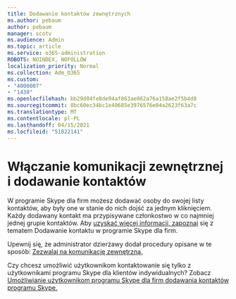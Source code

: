 ```yaml
---
title: Dodawanie kontaktów zewnętrznych
ms.author: pebaum
author: pebaum
manager: scotv
ms.audience: Admin
ms.topic: article
ms.service: o365-administration
ROBOTS: NOINDEX, NOFOLLOW
localization_priority: Normal
ms.collection: Adm_O365
ms.custom:
- "4000007"
- "1430"
ms.openlocfilehash: bb29d04fe8de94af863ae062a76a158ae2f5b4d8
ms.sourcegitcommit: 8bc60ec34bc1e40685e3976576e04a2623f63a7c
ms.translationtype: MT
ms.contentlocale: pl-PL
ms.lasthandoff: 04/15/2021
ms.locfileid: "51822141"
---
```

# <a name="enable-external-communications-and-add-contacts"></a>Włączanie komunikacji zewnętrznej i dodawanie kontaktów

W programie Skype dla firm możesz dodawać osoby do swojej listy kontaktów, aby były one w stanie do nich dojść za jednym kliknięciem. Każdy dodawany kontakt ma przypisywane członkostwo w co najmniej jednej grupie kontaktów. Aby [uzyskać więcej informacji, zapoznaj](https://support.office.com/article/add-a-contact-in-skype-for-business-89338023-2adf-4f5c-90b6-f8b6f72fadd1) się z tematem Dodawanie kontaktu w programie Skype dla firm. 

Upewnij się, że administrator dzierżawy dodał procedury opisane w te sposób: [Zezwalaj na komunikację zewnętrzną.](https://docs.microsoft.com/skypeforbusiness/set-up-skype-for-business-online/allow-users-to-contact-external-skype-for-business-users)

Czy chcesz umożliwić użytkownikom kontaktowanie się tylko z użytkownikami programu Skype dla klientów indywidualnych? Zobacz [Umożliwianie użytkownikom programu Skype dla firm dodawania kontaktów programu Skype.](https://docs.microsoft.com/skypeforbusiness/set-up-skype-for-business-online/let-skype-for-business-users-add-skype-contacts) 